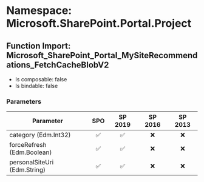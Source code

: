 # Namespace: Microsoft.SharePoint.Portal.Project

## Function Import: Microsoft_SharePoint_Portal_MySiteRecommendations_FetchCacheBlobV2

- Is composable: false
- Is bindable: false

### Parameters

Parameter | SPO | SP 2019 | SP 2016 | SP 2013
----------|:---:|:-------:|:-------:|:-------:
category (Edm.Int32) | ✅ | ✅ | ❌ | ❌
forceRefresh (Edm.Boolean) | ✅ | ✅ | ❌ | ❌
personalSiteUri (Edm.String) | ✅ | ✅ | ❌ | ❌